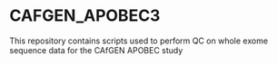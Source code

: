 # CAFGEN_APOBEC3
This repository contains scripts used to perform QC on whole exome sequence data for the CAfGEN APOBEC study

